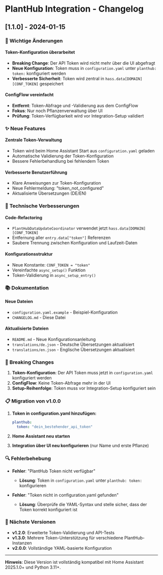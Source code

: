 # PlantHub Integration - Changelog

## [1.1.0] - 2024-01-15

### 🔄 **Wichtige Änderungen**

#### **Token-Konfiguration überarbeitet**
- **Breaking Change**: Der API Token wird nicht mehr über die UI abgefragt
- **Neue Konfiguration**: Token muss in `configuration.yaml` unter `planthub: token:` konfiguriert werden
- **Verbesserte Sicherheit**: Token wird zentral in `hass.data[DOMAIN][CONF_TOKEN]` gespeichert

#### **ConfigFlow vereinfacht**
- **Entfernt**: Token-Abfrage und -Validierung aus dem ConfigFlow
- **Fokus**: Nur noch Pflanzenverwaltung über UI
- **Prüfung**: Token-Verfügbarkeit wird vor Integration-Setup validiert

### ✨ **Neue Features**

#### **Zentrale Token-Verwaltung**
- Token wird beim Home Assistant Start aus `configuration.yaml` geladen
- Automatische Validierung der Token-Konfiguration
- Bessere Fehlerbehandlung bei fehlendem Token

#### **Verbesserte Benutzerführung**
- Klare Anweisungen zur Token-Konfiguration
- Neue Fehlermeldung: "token_not_configured"
- Aktualisierte Übersetzungen (DE/EN)

### 🔧 **Technische Verbesserungen**

#### **Code-Refactoring**
- `PlantHubDataUpdateCoordinator` verwendet jetzt `hass.data[DOMAIN][CONF_TOKEN]`
- Entfernung aller `entry.data["token"]` Referenzen
- Saubere Trennung zwischen Konfiguration und Laufzeit-Daten

#### **Konfigurationsstruktur**
- Neue Konstante: `CONF_TOKEN = "token"`
- Vereinfachte `async_setup()` Funktion
- Token-Validierung in `async_setup_entry()`

### 📚 **Dokumentation**

#### **Neue Dateien**
- `configuration.yaml.example` - Beispiel-Konfiguration
- `CHANGELOG.md` - Diese Datei

#### **Aktualisierte Dateien**
- `README.md` - Neue Konfigurationsanleitung
- `translations/de.json` - Deutsche Übersetzungen aktualisiert
- `translations/en.json` - Englische Übersetzungen aktualisiert

### 🚨 **Breaking Changes**

1. **Token-Konfiguration**: Der API Token muss jetzt in `configuration.yaml` konfiguriert werden
2. **ConfigFlow**: Keine Token-Abfrage mehr in der UI
3. **Setup-Reihenfolge**: Token muss vor Integration-Setup konfiguriert sein

### 📋 **Migration von v1.0.0**

1. **Token in configuration.yaml hinzufügen:**
   ```yaml
   planthub:
     token: "dein_bestehender_api_token"
   ```

2. **Home Assistant neu starten**

3. **Integration über UI neu konfigurieren** (nur Name und erste Pflanze)

### 🔍 **Fehlerbehebung**

- **Fehler**: "PlantHub Token nicht verfügbar"
  - **Lösung**: Token in `configuration.yaml` unter `planthub: token:` konfigurieren

- **Fehler**: "Token nicht in configuration.yaml gefunden"
  - **Lösung**: Überprüfe die YAML-Syntax und stelle sicher, dass der Token korrekt konfiguriert ist

### 🎯 **Nächste Versionen**

- **v1.2.0**: Erweiterte Token-Validierung und API-Tests
- **v1.3.0**: Mehrere Token-Unterstützung für verschiedene PlantHub-Instanzen
- **v2.0.0**: Vollständige YAML-basierte Konfiguration

---

**Hinweis**: Diese Version ist vollständig kompatibel mit Home Assistant 2025.1.0+ und Python 3.11+.
